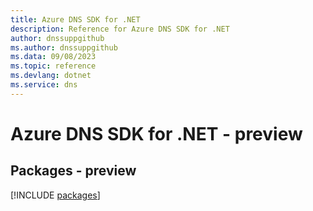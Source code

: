 ```yaml
---
title: Azure DNS SDK for .NET
description: Reference for Azure DNS SDK for .NET
author: dnssuppgithub
ms.author: dnssuppgithub
ms.data: 09/08/2023
ms.topic: reference
ms.devlang: dotnet
ms.service: dns
---
```

# Azure DNS SDK for .NET - preview
## Packages - preview
[!INCLUDE [packages](dns-index.md)]